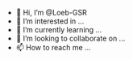- 👋 Hi, I’m @Loeb-GSR
- 👀 I’m interested in ...
- 🌱 I’m currently learning ...
- 💞️ I’m looking to collaborate on ...
- 📫 How to reach me ...

<!---
Loeb-GSR/Loeb-GSR is a ✨ special ✨ repository because its `README.md` (this file) appears on your GitHub profile.
You can click the Preview link to take a look at your changes.
--->

